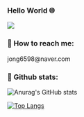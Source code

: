 ### Hello World 🌐
<a href='https://jong6598.tistory.com/' target='_blank'><img src="https://img.shields.io/badge/Tistory-000000?style=flat-square&logo=Tistory&logoColor=white"/></a>

<h3 align="left">📨 How to reach me:</h3> 
jong6598@naver.com

<h3 align="left">👀 Github stats:</h3> 

![Anurag's GitHub stats](https://github-readme-stats.vercel.app/api?username=jong6598&show_icons=true&theme=radical)

[![Top Langs](https://github-readme-stats.vercel.app/api/top-langs/?username=jong6598&layout=compact)](https://github.com/jong6598/github-readme-stats)
